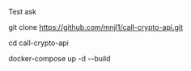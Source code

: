 Test ask



git clone https://github.com/mnjl1/call-crypto-api.git

cd call-crypto-api

docker-compose up -d --build